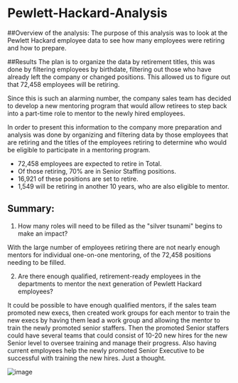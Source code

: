 # Pewlett-Hackard-Analysis

##Overview of the analysis:
The purpose of this analysis was to look at the Pewlett Hackard employee data to see how many employees were retiring and how to prepare.  
    
##Results
The plan is to organize the data by retirement titles, this was done by filtering employees by birthdate, filtering out those who have already left the company or changed positions.  This allowed us to figure out that 72,458 employees will be retiring.  

Since this is such an alarming number, the company sales team has decided to develop a new mentoring program that would allow retirees to step back into a part-time role to mentor to the newly hired employees.
    
In order to present this information to the company more preparation and analysis was done by organizing and filtering data by those employees that are retiring and the titles of the employees retiring to determine who would be eligible to participate in a mentoring program.
    
- 72,458 employees are expected to retire in Total.
- Of those retiring, 70% are in Senior Staffing positions.
- 16,921 of these positions are set to retire.
- 1,549 will be retiring in another 10 years, who are also eligible to mentor.
    
    
## Summary:
1. How many roles will need to be filled as the "silver tsunami" begins to make an impact? 
            
With the large number of employees retiring there are not nearly enough mentors for individual one-on-one mentoring, of the 72,458 positions needing to be filled.
    
2. Are there enough qualified, retirement-ready employees in the departments to mentor the next generation of Pewlett Hackard employees?
            
It could be possible to have enough qualified mentors, if the sales team promoted new execs, then created work groups for each mentor to train the new execs by having them lead a work group and allowing the mentor to train the newly promoted senior staffers.  Then the promoted Senior staffers could have several teams that could consist of 10-20 new hires for the new Senior level to oversee training and manage their progress.  Also having current employees help the newly promoted Senior Executive to be successful with training the new hires.  Just a thought.    

![image](https://user-images.githubusercontent.com/110787194/204113998-725ba8a0-2dc2-4011-aae8-c889e37dbdc1.png)
